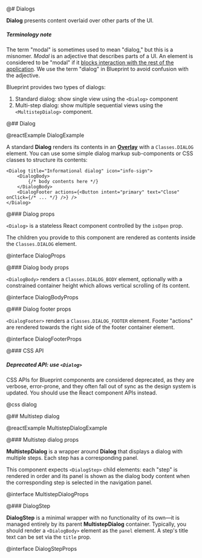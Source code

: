 @# Dialogs

__Dialog__ presents content overlaid over other parts of the UI.

<div class="@ns-callout @ns-intent-primary @ns-icon-info-sign @ns-callout-has-body-content">
    <h5 class="@ns-heading">Terminology note</h5>

The term "modal" is sometimes used to mean "dialog," but this is a misnomer.
_Modal_ is an adjective that describes parts of a UI. An element is considered to be "modal" if it
[blocks interaction with the rest of the application](https://en.wikipedia.org/wiki/Modal_window).
We use the term "dialog" in Blueprint to avoid confusion with the adjective.

</div>

Blueprint provides two types of dialogs:

1.  Standard dialog: show single view using the `<Dialog>` component
1.  Multi-step dialog: show multiple sequential views using the `<MultistepDialog>` component.

@## Dialog

@reactExample DialogExample

A standard __Dialog__ renders its contents in an [__Overlay__](#core/components/overlay) with a
`Classes.DIALOG` element. You can use some simple dialog markup sub-components or CSS classes
to structure its contents:

```tsx
<Dialog title="Informational dialog" icon="info-sign">
    <DialogBody>
        {/* body contents here */}
    </DialogBody>
    <DialogFooter actions={<Button intent="primary" text="Close" onClick={/* ... */} />} />
</Dialog>
```

@### Dialog props

`<Dialog>` is a stateless React component controlled by the `isOpen` prop.

The children you provide to this component are rendered as contents inside the
`Classes.DIALOG` element.

@interface DialogProps

@### Dialog body props

`<DialogBody>` renders a `Classes.DIALOG_BODY` element, optionally with a constrained container
height which allows vertical scrolling of its content.

@interface DialogBodyProps

@### Dialog footer props

`<DialogFooter>` renders a `Classes.DIALOG_FOOTER` element. Footer "actions" are rendered
towards the right side of the footer container element.

@interface DialogFooterProps

@### CSS API

<div class="@ns-callout @ns-intent-warning @ns-icon-warning-sign @ns-callout-has-body-content">
    <h5 class="@ns-heading">

Deprecated API: use `<Dialog>`

</h5>

CSS APIs for Blueprint components are considered deprecated, as they are verbose, error-prone, and they
often fall out of sync as the design system is updated. You should use the React component APIs instead.

</div>

@css dialog

@## Multistep dialog

@reactExample MultistepDialogExample

@### Multistep dialog props

__MultistepDialog__ is a wrapper around __Dialog__ that displays a dialog with multiple steps. Each step has a
corresponding panel.

This component expects `<DialogStep>` child elements: each "step" is rendered in order and its panel is shown as the
dialog body content when the corresponding step is selected in the navigation panel.

@interface MultistepDialogProps

@### DialogStep

__DialogStep__ is a minimal wrapper with no functionality of its own&mdash;it is managed entirely by its parent
__MultistepDialog__ container. Typically, you should render a `<DialogBody>` element as the `panel` element. A step's
title text can be set via the `title` prop.

@interface DialogStepProps

